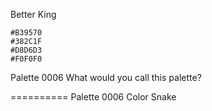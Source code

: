 Better King
```palette
#B39570
#382C1F
#D8D6D3
#F0F0F0
```


Palette 0006
What would you call this palette?


==========
Palette 0006
Color Snake